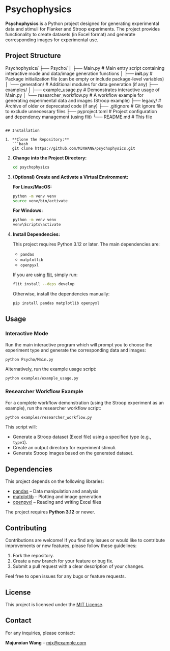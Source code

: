 # Psychophysics

**Psychophysics** is a Python project designed for generating experimental data and stimuli for Flanker and Stroop experiments. The project provides functionality to create datasets (in Excel format) and generate corresponding images for experimental use.

## Project Structure


Psychophysics/
├── Psycho/
│   ├── Main.py              # Main entry script containing interactive mode and data/image generation functions
│   ├── __init__.py          # Package initialization file (can be empty or include package-level variables)
│   └── generation/          # Additional modules for data generation (if any)
├── examples/
│   ├── example_usage.py     # Demonstrates interactive usage of Main.py
│   └── researcher_workflow.py  # A workflow example for generating experimental data and images (Stroop example)
├── legacy/                  # Archive of older or deprecated code (if any)
├── .gitignore               # Git ignore file to exclude unnecessary files
├── pyproject.toml           # Project configuration and dependency management (using flit)
└── README.md                # This file
```

## Installation

1. **Clone the Repository:**
   ```bash
   git clone https://github.com/MJXWANG/psychophysics.git
   ```

2. **Change into the Project Directory:**
   ```bash
   cd psychophysics
   ```

3. **(Optional) Create and Activate a Virtual Environment:**

   **For Linux/MacOS:**
   ```bash
   python -m venv venv
   source venv/bin/activate
   ```

   **For Windows:**
   ```bash
   python -m venv venv
   venv\Scripts\activate
   ```

4. **Install Dependencies:**

   This project requires Python 3.12 or later. The main dependencies are:
   - `pandas`
   - `matplotlib`
   - `openpyxl`

   If you are using [flit](https://flit.readthedocs.io/), simply run:
   ```bash
   flit install --deps develop
   ```
   Otherwise, install the dependencies manually:
   ```bash
   pip install pandas matplotlib openpyxl
   ```

## Usage

### Interactive Mode

Run the main interactive program which will prompt you to choose the experiment type and generate the corresponding data and images:
```bash
python Psycho/Main.py
```

Alternatively, run the example usage script:
```bash
python examples/example_usage.py
```

### Researcher Workflow Example

For a complete workflow demonstration (using the Stroop experiment as an example), run the researcher workflow script:
```bash
python examples/researcher_workflow.py
```

This script will:
- Generate a Stroop dataset (Excel file) using a specified type (e.g., `type1`).
- Create an output directory for experiment stimuli.
- Generate Stroop images based on the generated dataset.

## Dependencies

This project depends on the following libraries:
- [pandas](https://pandas.pydata.org/) – Data manipulation and analysis
- [matplotlib](https://matplotlib.org/) – Plotting and image generation
- [openpyxl](https://openpyxl.readthedocs.io/) – Reading and writing Excel files

The project requires **Python 3.12** or newer.

## Contributing

Contributions are welcome! If you find any issues or would like to contribute improvements or new features, please follow these guidelines:
1. Fork the repository.
2. Create a new branch for your feature or bug fix.
3. Submit a pull request with a clear description of your changes.

Feel free to open issues for any bugs or feature requests.

## License

This project is licensed under the [MIT License](LICENSE).

## Contact

For any inquiries, please contact:

**Majunxian Wang** – [mjx@example.com](mailto:mjx@example.com)
```